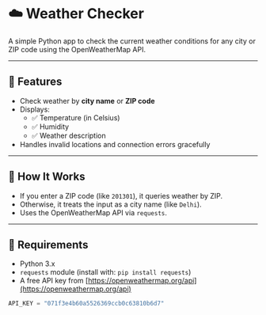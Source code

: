 # ☁️ Weather Checker

A simple Python app to check the current weather conditions for any city or ZIP code using the OpenWeatherMap API.

---

## 🌟 Features

- Check weather by **city name** or **ZIP code**
- Displays:
  - ✅ Temperature (in Celsius)
  - ✅ Humidity
  - ✅ Weather description
- Handles invalid locations and connection errors gracefully

---

## 🧠 How It Works

- If you enter a ZIP code (like `201301`), it queries weather by ZIP.
- Otherwise, it treats the input as a city name (like `Delhi`).
- Uses the OpenWeatherMap API via `requests`.

---

## 🔑 Requirements

- Python 3.x
- `requests` module (install with: `pip install requests`)
- A free API key from [https://openweathermap.org/api](https://openweathermap.org/api)


```python
API_KEY = "071f3e4b60a5526369ccb0c63810b6d7"
